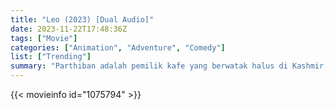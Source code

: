 ```yaml
---
title: "Leo (2023) [Dual Audio]"
date: 2023-11-22T17:48:36Z
tags: ["Movie"]
categories: ["Animation", "Adventure", "Comedy"]
list: ["Trending"]
summary: "Parthiban adalah pemilik kafe yang berwatak halus di Kashmir, yang menangkis sekelompok preman pembunuh dan mendapatkan perhatian dari kartel narkoba yang mengklaim bahwa dia pernah menjadi bagian dari mereka."
---
```


<mux-player stream-type="on-demand"
src="https://kp3d-my.sharepoint.com/personal/ryoo_kp3d_onmicrosoft_com/_layouts/15/download.aspx?share=ETHMZk-b2fpJo96gbK93N2wB7h_byUgbNewPCkiafMTuUg" prefer-playback="mse" controls>

</mux-player>


{{< movieinfo id="1075794" >}}

<script src="https://cdn.jsdelivr.net/npm/@mux/mux-player"></script>

 <script type="application/ld+json ">
{
"@context": "https://schema.org/",
"@type": "VideoObject",
"name": "Leo (2023)",
"contentUrl": "https://stream.mux.com/MtD02gtIW99LkNboAJotsi02syCsTp9mBQeowGm393qvI.m3u8",
"thumbnailUrl": "https://www.themoviedb.org/t/p/original/xvtPGVwDngXCQ91ptQg6Rjs10yi.jpg?width=314&fit_mode=preserve&time=25",
"uploadDate": "2023-11-22T17:48:36Z",
}

</script>
